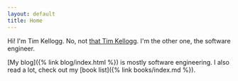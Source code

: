 ```yaml
---
layout: default 
title: Home
---
```


Hi! I'm Tim Kellogg. No, not [that Tim Kellogg](http://timkellogg.com). I'm the other one, the software engineer.

[My blog]({% link blog/index.html %}) is mostly software engineering. I also read a lot, check out my [book list]({% link books/index.md %}).

